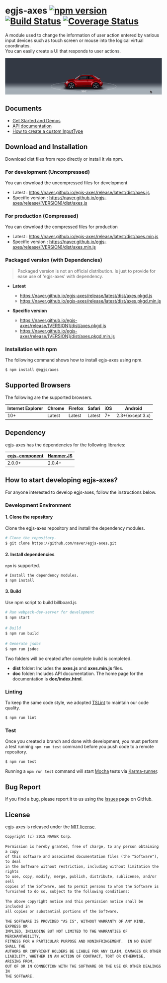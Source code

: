 # egjs-axes [![npm version](https://badge.fury.io/js/%40egjs%2Faxes.svg)](https://badge.fury.io/js/%40egjs%2Faxes) [![Build Status](https://travis-ci.org/naver/egjs-axes.svg?branch=master)](https://travis-ci.org/naver/egjs-axes) [![Coverage Status](https://coveralls.io/repos/github/naver/egjs-axes/badge.svg?branch=master)](https://coveralls.io/github/naver/egjs-axes?branch=master)

A module used to change the information of user action entered by various input devices such as touch screen or mouse into the logical virtual coordinates.  
You can easily create a UI that responds to user actions.

![car360 using egjs-axes](https://github.com/naver/egjs-axes/raw/master/demo/assets/image/360car.gif)

## Documents
- [Get Started and Demos](https://naver.github.io/egjs-axes/)
- [API documentation](https://naver.github.io/egjs-axes/release/latest/doc/)
- [How to create a custom InputType](https://github.com/naver/egjs-axes/wiki/How-to-create-a-custom-InputType)

## Download and Installation

Download dist files from repo directly or install it via npm. 

### For development (Uncompressed)

You can download the uncompressed files for development

- Latest : https://naver.github.io/egjs-axes/release/latest/dist/axes.js
- Specific version : https://naver.github.io/egjs-axes/release/[VERSION]/dist/axes.js

### For production (Compressed)

You can download the compressed files for production

- Latest : https://naver.github.io/egjs-axes/release/latest/dist/axes.min.js
- Specific version : https://naver.github.io/egjs-axes/release/[VERSION]/dist/axes.min.js

### Packaged version (with Dependencies)
> Packaged version is not an official distribution.
> Is just to provide for ease use of 'egjs-axes' with dependency.

 - **Latest**
    - https://naver.github.io/egjs-axes/release/latest/dist/axes.pkgd.js
    - https://naver.github.io/egjs-axes/release/latest/dist/axes.pkgd.min.js

 - **Specific version**
    - https://naver.github.io/egjs-axes/release/[VERSION]/dist/axes.pkgd.js
    - https://naver.github.io/egjs-axes/release/[VERSION]/dist/axes.pkgd.min.js

### Installation with npm

The following command shows how to install egjs-axes using npm.

```bash
$ npm install @egjs/axes
```


## Supported Browsers
The following are the supported browsers.

|Internet Explorer|Chrome|Firefox|Safari|iOS|Android|
|---|---|---|---|---|---|
|10+|Latest|Latest|Latest|7+|2.3+(except 3.x)|

## Dependency

egjs-axes has the dependencies for the following libraries:

|[egjs-component](http://github.com/naver/egjs/egjs-component)|[Hammer.JS](http://hammerjs.github.io/)|
|----|----|
|2.0.0+|2.0.4+|


## How to start developing egjs-axes?

For anyone interested to develop egjs-axes, follow the instructions below.

### Development Environment

#### 1. Clone the repository

Clone the egjs-axes repository and install the dependency modules.

```bash
# Clone the repository.
$ git clone https://github.com/naver/egjs-axes.git
```

#### 2. Install dependencies
`npm` is supported.

```
# Install the dependency modules.
$ npm install
```

#### 3. Build

Use npm script to build billboard.js

```bash
# Run webpack-dev-server for development
$ npm start

# Build
$ npm run build

# Generate jsdoc
$ npm run jsdoc
```

Two folders will be created after complete build is completed.

- **dist** folder: Includes the **axes.js** and **axes.min.js** files.
- **doc** folder: Includes API documentation. The home page for the documentation is **doc/index.html**.

### Linting

To keep the same code style, we adopted [TSLint](https://palantir.github.io/tslint/) to maintain our code quality.

```bash
$ npm run lint
```

### Test

Once you created a branch and done with development, you must perform a test running `npm run test` command before you push code to a remote repository.

```bash
$ npm run test
```
Running a `npm run test` command will start [Mocha](https://mochajs.org/) tests via [Karma-runner](https://karma-runner.github.io/).


## Bug Report

If you find a bug, please report it to us using the [Issues](https://github.com/naver/egjs-axes/issues) page on GitHub.


## License
egjs-axes is released under the [MIT license](http://naver.github.io/egjs/license.txt).


```
Copyright (c) 2015 NAVER Corp.

Permission is hereby granted, free of charge, to any person obtaining a copy
of this software and associated documentation files (the "Software"), to deal
in the Software without restriction, including without limitation the rights
to use, copy, modify, merge, publish, distribute, sublicense, and/or sell
copies of the Software, and to permit persons to whom the Software is
furnished to do so, subject to the following conditions:

The above copyright notice and this permission notice shall be included in
all copies or substantial portions of the Software.

THE SOFTWARE IS PROVIDED "AS IS", WITHOUT WARRANTY OF ANY KIND, EXPRESS OR
IMPLIED, INCLUDING BUT NOT LIMITED TO THE WARRANTIES OF MERCHANTABILITY,
FITNESS FOR A PARTICULAR PURPOSE AND NONINFRINGEMENT.  IN NO EVENT SHALL THE
AUTHORS OR COPYRIGHT HOLDERS BE LIABLE FOR ANY CLAIM, DAMAGES OR OTHER
LIABILITY, WHETHER IN AN ACTION OF CONTRACT, TORT OR OTHERWISE, ARISING FROM,
OUT OF OR IN CONNECTION WITH THE SOFTWARE OR THE USE OR OTHER DEALINGS IN
THE SOFTWARE.
```

